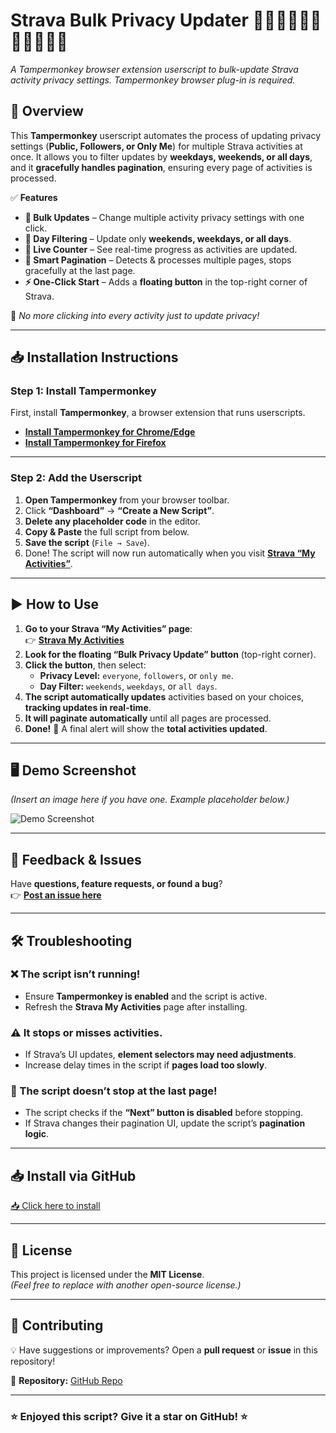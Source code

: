 # Strava Bulk Privacy Updater 🚴‍♂️🏃‍♂️🏊‍♂️🏋️‍♂️🎿🚶‍♂️

*A Tampermonkey browser extension userscript to bulk-update Strava activity privacy settings.  Tampermonkey browser plug-in is required.*

## 📌 Overview

This **Tampermonkey** userscript automates the process of updating privacy settings (**Public, Followers, or Only Me**) for multiple Strava activities at once. It allows you to filter updates by **weekdays, weekends, or all days**, and it **gracefully handles pagination**, ensuring every page of activities is processed.

✅ **Features**
- **🔄 Bulk Updates** – Change multiple activity privacy settings with one click.
- **📆 Day Filtering** – Update only **weekends, weekdays, or all days**.
- **🔢 Live Counter** – See real-time progress as activities are updated.
- **📑 Smart Pagination** – Detects & processes multiple pages, stops gracefully at the last page.
- **⚡ One-Click Start** – Adds a **floating button** in the top-right corner of Strava.

🚀 *No more clicking into every activity just to update privacy!*

---

## 📥 Installation Instructions

### Step 1: Install Tampermonkey
First, install **Tampermonkey**, a browser extension that runs userscripts.

- **[Install Tampermonkey for Chrome/Edge](https://chrome.google.com/webstore/detail/tampermonkey/dhdgffkkebhmkfjojejmpbldmpobfkfo)**
- **[Install Tampermonkey for Firefox](https://addons.mozilla.org/firefox/addon/tampermonkey/)**

---

### Step 2: Add the Userscript
1. **Open Tampermonkey** from your browser toolbar.
2. Click **“Dashboard”** → **“Create a New Script”**.
3. **Delete any placeholder code** in the editor.
4. **Copy & Paste** the full script from below.
5. **Save the script** (`File → Save`).
6. Done! The script will now run automatically when you visit **[Strava “My Activities”](https://www.strava.com/athlete/training)**.

---

## ▶️ How to Use
1. **Go to your Strava “My Activities” page**:  
   👉 **[Strava My Activities](https://www.strava.com/athlete/training)**
2. **Look for the floating “Bulk Privacy Update” button** (top-right corner).
3. **Click the button**, then select:
   - **Privacy Level:** `everyone`, `followers`, or `only me`.
   - **Day Filter:** `weekends`, `weekdays`, or `all days`.
4. **The script automatically updates** activities based on your choices, **tracking updates in real-time**.
5. **It will paginate automatically** until all pages are processed.
6. **Done!** 🎉 A final alert will show the **total activities updated**.

---

## 🖥️ Demo Screenshot
*(Insert an image here if you have one. Example placeholder below.)*

![Demo Screenshot](https://via.placeholder.com/800x400.png?text=Strava+Bulk+Privacy+Updater)

---

## 🚨 Feedback & Issues  
Have **questions, feature requests, or found a bug**?   
👉 **[Post an issue here](https://github.com/ericatkins/Strava-Bulk-Privacy-Updater/issues)**

---

## 🛠️ Troubleshooting
### ❌ The script isn’t running!
- Ensure **Tampermonkey is enabled** and the script is active.
- Refresh the **Strava My Activities** page after installing.

### ⚠️ It stops or misses activities.
- If Strava’s UI updates, **element selectors may need adjustments**.
- Increase delay times in the script if **pages load too slowly**.

### 🛑 The script doesn’t stop at the last page!
- The script checks if the **“Next” button is disabled** before stopping.
- If Strava changes their pagination UI, update the script’s **pagination logic**.

---

## 📥 Install via GitHub
[📥 Click here to install](https://raw.githubusercontent.com/ericatkins/Strava-Bulk-Privacy-Updater/main/strava-privacy-updater.user.js)

---

## 📝 License
This project is licensed under the **MIT License**.  
*(Feel free to replace with another open-source license.)*

---

## 📢 Contributing
💡 Have suggestions or improvements? Open a **pull request** or **issue** in this repository!  

🔗 **Repository:** [GitHub Repo](https://github.com/ericatkins/Strava-Bulk-Privacy-Updater)

---

### ⭐ Enjoyed this script? Give it a star on GitHub! ⭐
